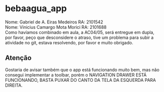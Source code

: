 # bebaagua_app
Nome: Gabriel de A. Eiras Medeiros RA: 2101542<br>
Nome: Vinicius Camargo Mota Morici RA: 2101688
<br>
Como havíamos combinado em aula, a AC04/05, será entregue em dupla, por favor, peço que desconsidere o atraso, tive um problema para subir a atividade no git, estava resolvendo, por favor e muito obrigado.

## Atenção
Gostaria de avisar também que o app está funcionando muito bem, mas não consegui implementar a toolbar, porém o NAVIGATION DRAWER ESTÁ FUNCIONANDO, BASTA PUXAR DO CANTO DA TELA DA ESQUERDA PARA DIREITA.
